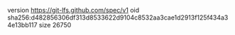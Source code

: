 version https://git-lfs.github.com/spec/v1
oid sha256:d482856306df313d8533622d9104c8532aa3cae1d2913f125f434a34e13bb117
size 26750
